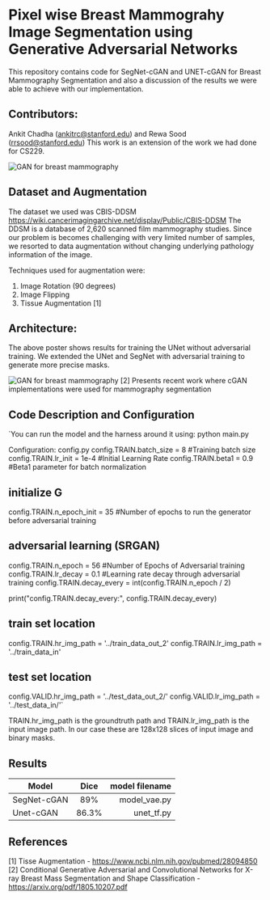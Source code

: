 # Pixel wise Breast Mammograhy Image Segmentation using Generative Adversarial Networks
This repository contains code for SegNet-cGAN and UNET-cGAN for Breast Mammography Segmentation and also a discussion of the results we were able to achieve with our implementation.

## Contributors:
Ankit Chadha (ankitrc@stanford.edu) and Rewa Sood (rrsood@stanford.edu)
This work is an extension of the work we had done for CS229.

![GAN for breast mammography](https://github.com/ankit-ai/GAN_breast_mammography_segmentation/blob/master/images/Screen%20Shot%202019-01-06%20at%209.47.40%20PM.png)


## Dataset and Augmentation
The dataset we used was CBIS-DDSM https://wiki.cancerimagingarchive.net/display/Public/CBIS-DDSM
The DDSM is a database of 2,620 scanned film mammography studies.
Since our problem is becomes challenging with very limited number of samples, we resorted to data augmentation without changing underlying pathology information of the image. 

Techniques used for augmentation were:
1. Image Rotation (90 degrees)
2. Image Flipping
3. Tissue Augmentation [1]

## Architecture:
The above poster shows results for training the UNet without adversarial training. We extended the UNet and SegNet with adversarial training to generate more precise masks.

![GAN for breast mammography](https://github.com/ankit-ai/GAN_breast_mammography_segmentation/blob/master/images/Screen%20Shot%202019-01-06%20at%2010.10.34%20PM.png)
[2] Presents recent work where cGAN implementations were used for mammography segmentation





## Code Description and Configuration
`You can run the model and the harness around it using:
python main.py

Configuration: config.py 
config.TRAIN.batch_size = 8 #Training batch size
config.TRAIN.lr_init = 1e-4 #Initial Learning Rate
config.TRAIN.beta1 = 0.9 #Beta1 parameter for batch normalization

## initialize G
config.TRAIN.n_epoch_init = 35 #Number of epochs to run the generator before adversarial training

## adversarial learning (SRGAN)
config.TRAIN.n_epoch = 56 #Number of Epochs of Adversarial training
config.TRAIN.lr_decay = 0.1 #Learning rate decay through adversarial training
config.TRAIN.decay_every = int(config.TRAIN.n_epoch / 2) 

print("config.TRAIN.decay_every:", config.TRAIN.decay_every)

## train set location
config.TRAIN.hr_img_path = '../train_data_out_2'
config.TRAIN.lr_img_path = '../train_data_in'

## test set location
config.VALID.hr_img_path = '../test_data_out_2/'
config.VALID.lr_img_path = '../test_data_in/'`

TRAIN.hr_img_path is the groundtruth path and TRAIN.lr_img_path is the input image path. In our case these are 128x128 slices of input image and binary masks.

## Results
| Model        | Dice           | model filename  |
| ------------- |:-------------:| -----:|
| SegNet-cGAN      | 89% | model_vae.py |
| Unet-cGAN      | 86.3%      |   unet_tf.py |



## References
[1] Tisse Augmentation - https://www.ncbi.nlm.nih.gov/pubmed/28094850
[2] Conditional Generative Adversarial and Convolutional Networks for X-ray Breast Mass Segmentation and Shape Classification - https://arxiv.org/pdf/1805.10207.pdf

